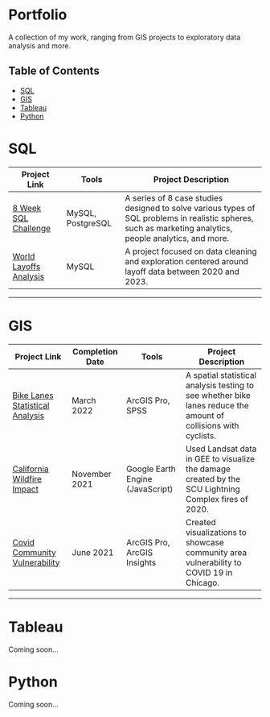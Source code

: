 # Portfolio
A collection of my work, ranging from GIS projects to exploratory data analysis and more. 

## Table of Contents
- [SQL](#sql)
- [GIS](#gis)
- [Tableau](#tableau)
- [Python](#python)

# SQL
| Project Link | Tools | Project Description |
|---|---|---|
|[8 Week SQL Challenge](https://github.com/jennovist/8WeekSQLChallenge) | MySQL, PostgreSQL | A series of 8 case studies designed to solve various types of SQL problems in realistic spheres, such as marketing analytics, people analytics, and more. | 
|[World Layoffs Analysis](https://github.com/jennovist/world_layoffs_analysis) | MySQL | A project focused on data cleaning and exploration centered around layoff data between 2020 and 2023. |

***


# GIS

| Project Link | Completion Date | Tools | Project Description | 
|---|---|---|---|
| [Bike Lanes Statistical Analysis](https://github.com/jennovist/bike_lanes_analysis) | March 2022 | ArcGIS Pro, SPSS | A spatial statistical analysis testing to see whether bike lanes reduce the amount of collisions with cyclists. |
| [California Wildfire Impact](https://github.com/jennovist/wildfire_impact_analysis) | November 2021 | Google Earth Engine (JavaScript) | Used Landsat data in GEE to visualize the damage created by the SCU Lightning Complex fires of 2020. |
| [Covid Community Vulnerability](https://github.com/jennovist/covid_community_vulnerability) | June 2021  | ArcGIS Pro, ArcGIS Insights | Created visualizations to showcase community area vulnerability to COVID 19 in Chicago. |

***

# Tableau
Coming soon... 

# Python
Coming soon... 
